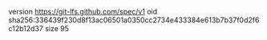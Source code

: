 version https://git-lfs.github.com/spec/v1
oid sha256:336439f230d8f13ac06501a0350cc2734e433384e613b7b37f0d2f6c12b12d37
size 95
